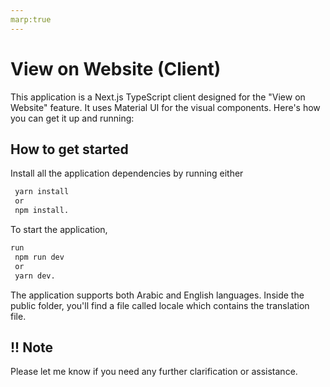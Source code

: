 ```yaml
---
marp:true
---
```


# View on Website (Client)

This application is a Next.js TypeScript client designed for the "View on Website" feature. It uses Material UI for the visual components. Here's how you can get it up and running:

## How to get started

Install all the application dependencies by running either

```sh
 yarn install
 or
 npm install.
```

To start the application,

```sh
run
 npm run dev
 or
 yarn dev.
```

The application supports both Arabic and English languages. Inside the public folder, you'll find a file called locale which contains the translation file.

## !! Note

Please let me know if you need any further clarification or assistance.
